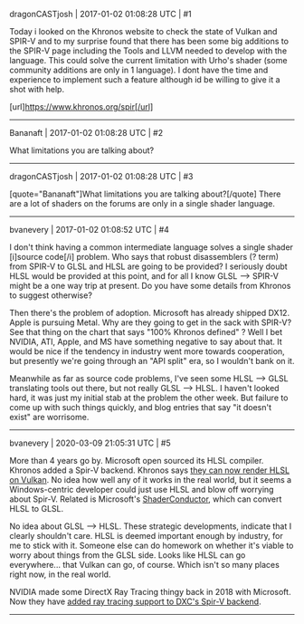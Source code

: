 dragonCASTjosh | 2017-01-02 01:08:28 UTC | #1

Today i looked on the Khronos website to check the state of Vulkan and SPIR-V and to my surprise found that there has been some big additions to the SPIR-V page including the Tools and LLVM  needed to develop with the language. This could solve the current limitation with Urho's shader (some community additions are only in 1 language). I dont have the time and experience to implement such a feature although id be willing to give it a shot with help.

[url]https://www.khronos.org/spir[/url]

-------------------------

Bananaft | 2017-01-02 01:08:28 UTC | #2

What limitations you are talking about?

-------------------------

dragonCASTjosh | 2017-01-02 01:08:28 UTC | #3

[quote="Bananaft"]What limitations you are talking about?[/quote]
There are a lot of shaders on the forums are only in a single shader language.

-------------------------

bvanevery | 2017-01-02 01:08:52 UTC | #4

I don't think having a common intermediate language solves a single shader [i]source code[/i] problem.  Who says that robust disassemblers (? term) from SPIR-V to GLSL and HLSL are going to be provided?  I seriously doubt HLSL would be provided at this point, and for all I know GLSL --> SPIR-V might be a one way trip at present.  Do you have some details from Khronos to suggest otherwise?

Then there's the problem of adoption.  Microsoft has already shipped DX12.  Apple is pursuing Metal.  Why are they going to get in the sack with SPIR-V?  See that thing on the chart that says "100% Khronos defined" ?  Well I bet NVIDIA, ATI, Apple, and MS have something negative to say about that.  It would be nice if the tendency in industry went more towards cooperation, but presently we're going through an "API split" era, so I wouldn't bank on it.

Meanwhile as far as source code problems, I've seen some HLSL --> GLSL translating tools out there, but not really GLSL --> HLSL.  I haven't looked hard, it was just my initial stab at the problem the other week.  But failure to come up with such things quickly, and blog entries that say "it doesn't exist" are worrisome.

-------------------------

bvanevery | 2020-03-09 21:05:31 UTC | #5

More than 4 years go by.  Microsoft open sourced its HLSL compiler.  Khronos added a Spir-V backend.  Khronos says [they can now render HLSL on Vulkan](https://www.khronos.org/blog/hlsl-first-class-vulkan-shading-language).  No idea how well any of it works in the real world, but it seems a Windows-centric developer could just use HLSL and blow off worrying about Spir-V.  Related is Microsoft's [ShaderConductor](https://github.com/Microsoft/ShaderConductor), which can convert HLSL to GLSL.

No idea about GLSL --> HLSL.  These strategic developments, indicate that I clearly shouldn't care.  HLSL is deemed important enough by industry, for me to stick with it.  Someone else can do homework on whether it's viable to worry about things from the GLSL side.  Looks like HLSL can go everywhere... that Vulkan can go, of course.  Which isn't so many places right now, in the real world.

NVIDIA made some DirectX Ray Tracing thingy back in 2018 with Microsoft.  Now they have [added ray tracing support to DXC's Spir-V backend](https://devblogs.nvidia.com/bringing-hlsl-ray-tracing-to-vulkan/).

-------------------------

